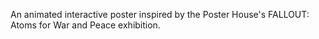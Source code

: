 An animated interactive poster inspired by the Poster House's FALLOUT: Atoms for War and Peace exhibition.
